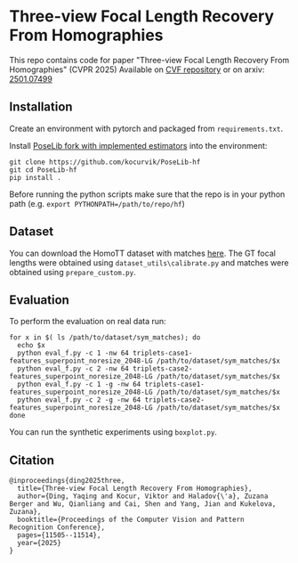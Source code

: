 # Three-view Focal Length Recovery From Homographies

This repo contains code for paper "Three-view Focal Length Recovery From Homographies" (CVPR 2025) Available on [CVF repository](https://openaccess.thecvf.com/content/CVPR2025/html/Ding_Three-view_Focal_Length_Recovery_From_Homographies_CVPR_2025_paper.html) or on arxiv: [2501.07499](https://arxiv.org/abs/2501.07499)

## Installation

Create an environment with pytorch and packaged from `requirements.txt`.

Install [PoseLib fork with implemented estimators](https://github.com/kocurvik/PoseLib-hf) into the environment:
```shell
git clone https://github.com/kocurvik/PoseLib-hf
git cd PoseLib-hf
pip install .
```

Before running the python scripts make sure that the repo is in your python path (e.g. `export PYTHONPATH=/path/to/repo/hf`)

## Dataset

You can download the HomoTT dataset with matches [here](https://doi.org/10.5281/zenodo.14638904). The GT focal lengths were obtained using `dataset_utils\calibrate.py` and matches were obtained using `prepare_custom.py`.

## Evaluation

To perform the evaluation on real data run:
```shell
for x in $( ls /path/to/dataset/sym_matches); do
  echo $x
  python eval_f.py -c 1 -nw 64 triplets-case1-features_superpoint_noresize_2048-LG /path/to/dataset/sym_matches/$x
  python eval_f.py -c 2 -nw 64 triplets-case2-features_superpoint_noresize_2048-LG /path/to/dataset/sym_matches/$x
  python eval_f.py -c 1 -g -nw 64 triplets-case1-features_superpoint_noresize_2048-LG /path/to/dataset/sym_matches/$x
  python eval_f.py -c 2 -g -nw 64 triplets-case2-features_superpoint_noresize_2048-LG /path/to/dataset/sym_matches/$x
done
```

You can run the synthetic experiments using `boxplot.py`.

## Citation
```
@inproceedings{ding2025three,
  title={Three-view Focal Length Recovery From Homographies},
  author={Ding, Yaqing and Kocur, Viktor and Haladov{\'a}, Zuzana Berger and Wu, Qianliang and Cai, Shen and Yang, Jian and Kukelova, Zuzana},
  booktitle={Proceedings of the Computer Vision and Pattern Recognition Conference},
  pages={11505--11514},
  year={2025}
}
```



